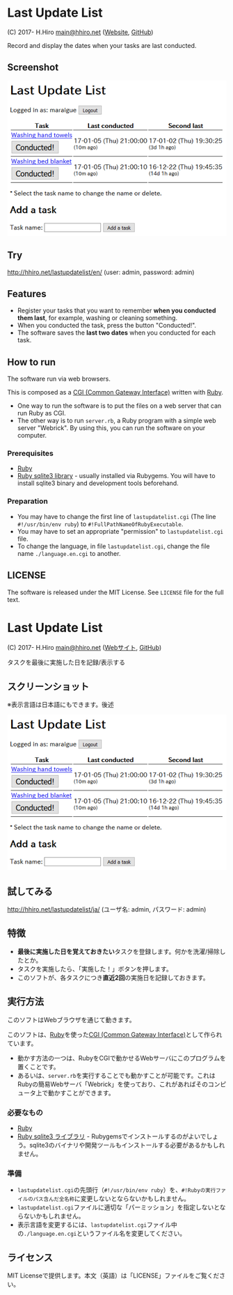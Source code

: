 # Last Update List

(C) 2017- H.Hiro <main@hhiro.net> ([Website](http://hhiro.net/ "HHiro.net"), [GitHub](https://github.com/maraigue "maraigue (H.Hiro)"))

Record and display the dates when your tasks are last conducted.

## Screenshot

![Screenshot of Last Update List](screenshot.png)

## Try

http://hhiro.net/lastupdatelist/en/ (user: admin, password: admin)

## Features

- Register your tasks that you want to remember **when you conducted them last**, for example, washing or cleaning something.
- When you conducted the task, press the button "Conducted!".
- The software saves the **last two dates** when you conducted for each task.

## How to run

The software run via web browsers.

This is composed as a [CGI (Common Gateway Interface)](https://en.wikipedia.org/wiki/Common_Gateway_Interface "Common Gateway Interface - Wikipedia") written with [Ruby](http://www.ruby-lang.org/ "Ruby Programming Language").

- One way to run the software is to put the files on a web server that can run Ruby as CGI.
- The other way is to run `server.rb`, a Ruby program with a simple web server "Webrick". By using this, you can run the software on your computer.

### Prerequisites

- [Ruby](http://www.ruby-lang.org/ "Ruby Programming Language")
- [Ruby sqlite3 library](https://rubygems.org/gems/sqlite3/versions/1.3.11 "sqlite3 | RubyGems.org | your community gem host") - usually installed via Rubygems. You will have to install sqlite3 binary and development tools beforehand.

### Preparation

- You may have to change the first line of `lastupdatelist.cgi` (The line `#!/usr/bin/env ruby`) to `#!FullPathNameOfRubyExecutable`.
- You may have to set an appropriate "permission" to `lastupdatelist.cgi` file.
- To change the language, in file `lastupdatelist.cgi`, change the file name `./language.en.cgi` to another.

## LICENSE

The software is released under the MIT License. See `LICENSE` file for the full text.

# Last Update List

(C) 2017- H.Hiro <main@hhiro.net> ([Webサイト](http://hhiro.net/ "HHiro.net"), [GitHub](https://github.com/maraigue "maraigue (H.Hiro)"))

タスクを最後に実施した日を記録/表示する 

## スクリーンショット

※表示言語は日本語にもできます。後述

![Screenshot of Last Update List](screenshot.png)

## 試してみる

http://hhiro.net/lastupdatelist/ja/ (ユーザ名: admin, パスワード: admin)

## 特徴

- **最後に実施した日を覚えておきたい**タスクを登録します。何かを洗濯/掃除したとか。
- タスクを実施したら、「実施した！」ボタンを押します。
- このソフトが、各タスクにつき**直近2回**の実施日を記録しておきます。

## 実行方法

このソフトはWebブラウザを通じて動きます。

このソフトは、[Ruby](http://www.ruby-lang.org/ "Ruby Programming Language")を使った[CGI (Common Gateway Interface)](https://en.wikipedia.org/wiki/Common_Gateway_Interface "Common Gateway Interface - Wikipedia")として作られています。

- 動かす方法の一つは、RubyをCGIで動かせるWebサーバにこのプログラムを置くことです。
- あるいは、`server.rb`を実行することでも動かすことが可能です。これはRubyの簡易Webサーバ「Webrick」を使っており、これがあればそのコンピュータ上で動かすことができます。

### 必要なもの

- [Ruby](http://www.ruby-lang.org/ "Ruby Programming Language")
- [Ruby sqlite3 ライブラリ](https://rubygems.org/gems/sqlite3/versions/1.3.11 "sqlite3 | RubyGems.org | your community gem host") - Rubygemsでインストールするのがよいでしょう。sqlite3のバイナリや開発ツールもインストールする必要があるかもしれません。

### 準備

- `lastupdatelist.cgi`の先頭行（`#!/usr/bin/env ruby`）を、`#!Rubyの実行ファイルのパス含んだ全名称`に変更しないとならないかもしれません。
- `lastupdatelist.cgi`ファイルに適切な「パーミッション」を指定しないとならないかもしれません。
- 表示言語を変更するには、`lastupdatelist.cgi`ファイル中の`./language.en.cgi`というファイル名を変更してください。

## ライセンス

MIT Licenseで提供します。本文（英語）は「LICENSE」ファイルをご覧ください。
